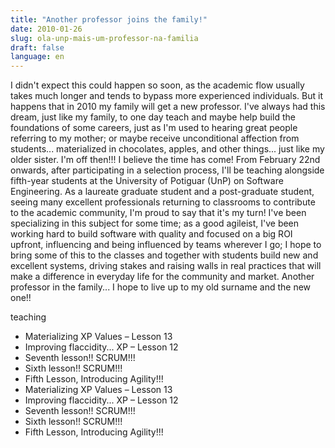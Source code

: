 ```yaml
---
title: "Another professor joins the family!"
date: 2010-01-26
slug: ola-unp-mais-um-professor-na-familia
draft: false
language: en
---
```


I didn't expect this could happen so soon, as the academic flow usually takes much longer and tends to bypass more experienced individuals. But it happens that in 2010 my family will get a new professor.
I've always had this dream, just like my family, to one day teach and maybe help build the foundations of some careers, just as I'm used to hearing great people referring to my mother; or maybe receive unconditional affection from students... materialized in chocolates, apples, and other things... just like my older sister.
I'm off then!!! I believe the time has come! From February 22nd onwards, after participating in a selection process, I'll be teaching alongside fifth-year students at the University of Potiguar (UnP) on Software Engineering. As a laureate graduate student and a post-graduate student, seeing many excellent professionals returning to classrooms to contribute to the academic community, I'm proud to say that it's my turn!
I've been specializing in this subject for some time; as a good agileist, I've been working hard to build software with quality and focused on a big ROI upfront, influencing and being influenced by teams wherever I go; I hope to bring some of this to the classes and together with students build new and excellent systems, driving stakes and raising walls in real practices that will make a difference in everyday life for the community and market.
Another professor in the family... I hope to live up to my old surname and the new one!!

teaching
- Materializing XP Values – Lesson 13
- Improving flaccidity... XP – Lesson 12
- Seventh lesson!! SCRUM!!!
- Sixth lesson!! SCRUM!!!
- Fifth Lesson, Introducing Agility!!!
- Materializing XP Values – Lesson 13
- Improving flaccidity... XP – Lesson 12
- Seventh lesson!! SCRUM!!!
- Sixth lesson!! SCRUM!!!
- Fifth Lesson, Introducing Agility!!!